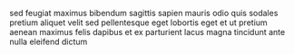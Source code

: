sed feugiat maximus bibendum sagittis sapien mauris odio quis sodales pretium
aliquet velit sed pellentesque eget lobortis eget et ut pretium aenean maximus
felis dapibus et ex parturient lacus magna tincidunt ante nulla eleifend dictum
